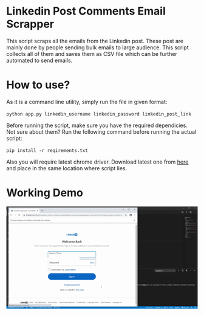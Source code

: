 # Linkedin Post Comments Email Scrapper
This script scraps all the emails from the Linkedin post. These post are mainly done by people sending bulk emails to large audience. This script collects all of them and saves them as CSV file which can be further automated to send emails.

# How to use?
As it is a command line utility, simply run the file in given format:

`python app.py linkedin_username linkedin_password linkedin_post_link`

Before running the script, make sure you have the required dependicies. Not sure about them? Run the following command before running the actual script:

`pip install -r reqirements.txt`

Also you will require latest chrome driver. Download latest one from [here](https://chromedriver.chromium.org/downloads) and place in the same location where script lies.

# Working Demo
![](preview.gif)
